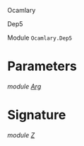 Ocamlary

Dep5

Module `Ocamlary.Dep5`

# Parameters

<a id="argument-1-Arg"></a>

###### module [Arg](Ocamlary.Dep5.argument-1-Arg.md)

# Signature

<a id="module-Z"></a>

###### module [Z](Ocamlary.Dep5.Z.md)

